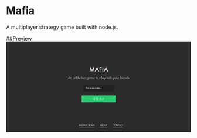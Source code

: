# Mafia

A multiplayer strategy game built with node.js.


##Preview
![Alt text](/public/images/mafia.png?raw=true "Mafia") 